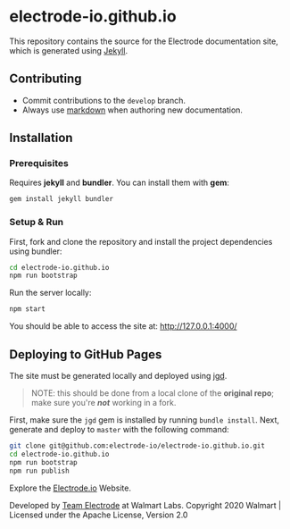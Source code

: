 # electrode-io.github.io

This repository contains the source for the Electrode documentation site, which is generated using [Jekyll](http://jekyllrb.com/).

## Contributing

* Commit contributions to the `develop` branch.
* Always use [markdown](https://daringfireball.net/projects/markdown/) when authoring new documentation.

## Installation

### Prerequisites

Requires **jekyll** and **bundler**. You can install them with **gem**:

```bash
gem install jekyll bundler
```

### Setup & Run

First, fork and clone the repository and install the project dependencies using bundler:

```bash
cd electrode-io.github.io  
npm run bootstrap
```

Run the server locally:

```bash
npm start
```

You should be able to access the site at: http://127.0.0.1:4000/

## Deploying to GitHub Pages

The site must be generated locally and deployed using [jgd](http://www.yegor256.com/2014/06/24/jekyll-github-deploy.html).

> NOTE: this should be done from a local clone of the **original repo**; make sure you're _**not**_ working in a fork.

First, make sure the `jgd` gem is installed by running `bundle install`.
Next, generate and deploy to `master` with the following command:

```bash
git clone git@github.com:electrode-io/electrode-io.github.io.git
cd electrode-io.github.io
npm run bootstrap
npm run publish
```

Explore the [Electrode.io](http://www.electrode.io/) Website.

Developed by [Team Electrode](https://github.com/orgs/electrode-io/people) at Walmart Labs.
Copyright 2020 Walmart | Licensed under the Apache License, Version 2.0
